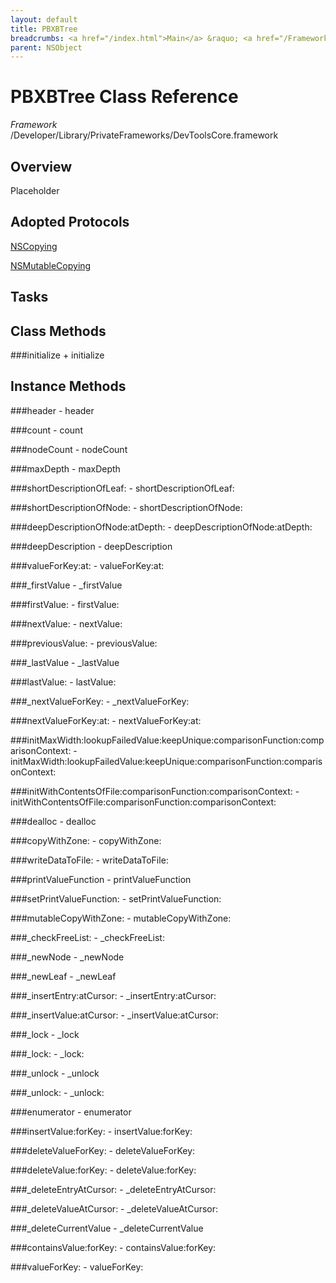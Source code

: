 ```yaml
---
layout: default
title: PBXBTree
breadcrumbs: <a href="/index.html">Main</a> &raquo; <a href="/Frameworks.html">Framework</a> &raquo; <a href="/Frameworks/DevToolsCore.html">DevToolsCore</a> &raquo; PBXBTree
parent: NSObject 
---
```

# PBXBTree Class Reference

*Framework* /Developer/Library/PrivateFrameworks/DevToolsCore.framework

## Overview

Placeholder

## Adopted Protocols

[NSCopying]()

[NSMutableCopying]()

## Tasks

## Class Methods

<a name="+initialize"></a>
###initialize
    + initialize

## Instance Methods

<a name="-header"></a>
###header
    - header

<a name="-count"></a>
###count
    - count

<a name="-nodeCount"></a>
###nodeCount
    - nodeCount

<a name="-maxDepth"></a>
###maxDepth
    - maxDepth

<a name="-shortDescriptionOfLeaf:"></a>
###shortDescriptionOfLeaf:
    - shortDescriptionOfLeaf:

<a name="-shortDescriptionOfNode:"></a>
###shortDescriptionOfNode:
    - shortDescriptionOfNode:

<a name="-deepDescriptionOfNode:atDepth:"></a>
###deepDescriptionOfNode:atDepth:
    - deepDescriptionOfNode:atDepth:

<a name="-deepDescription"></a>
###deepDescription
    - deepDescription

<a name="-valueForKey:at:"></a>
###valueForKey:at:
    - valueForKey:at:

<a name="-_firstValue"></a>
###_firstValue
    - _firstValue

<a name="-firstValue:"></a>
###firstValue:
    - firstValue:

<a name="-nextValue:"></a>
###nextValue:
    - nextValue:

<a name="-previousValue:"></a>
###previousValue:
    - previousValue:

<a name="-_lastValue"></a>
###_lastValue
    - _lastValue

<a name="-lastValue:"></a>
###lastValue:
    - lastValue:

<a name="-_nextValueForKey:"></a>
###_nextValueForKey:
    - _nextValueForKey:

<a name="-nextValueForKey:at:"></a>
###nextValueForKey:at:
    - nextValueForKey:at:

<a name="-initMaxWidth:lookupFailedValue:keepUnique:comparisonFunction:comparisonContext:"></a>
###initMaxWidth:lookupFailedValue:keepUnique:comparisonFunction:comparisonContext:
    - initMaxWidth:lookupFailedValue:keepUnique:comparisonFunction:comparisonContext:

<a name="-initWithContentsOfFile:comparisonFunction:comparisonContext:"></a>
###initWithContentsOfFile:comparisonFunction:comparisonContext:
    - initWithContentsOfFile:comparisonFunction:comparisonContext:

<a name="-dealloc"></a>
###dealloc
    - dealloc

<a name="-copyWithZone:"></a>
###copyWithZone:
    - copyWithZone:

<a name="-writeDataToFile:"></a>
###writeDataToFile:
    - writeDataToFile:

<a name="-printValueFunction"></a>
###printValueFunction
    - printValueFunction

<a name="-setPrintValueFunction:"></a>
###setPrintValueFunction:
    - setPrintValueFunction:

<a name="-mutableCopyWithZone:"></a>
###mutableCopyWithZone:
    - mutableCopyWithZone:

<a name="-_checkFreeList:"></a>
###_checkFreeList:
    - _checkFreeList:

<a name="-_newNode"></a>
###_newNode
    - _newNode

<a name="-_newLeaf"></a>
###_newLeaf
    - _newLeaf

<a name="-_insertEntry:atCursor:"></a>
###_insertEntry:atCursor:
    - _insertEntry:atCursor:

<a name="-_insertValue:atCursor:"></a>
###_insertValue:atCursor:
    - _insertValue:atCursor:

<a name="-_lock"></a>
###_lock
    - _lock

<a name="-_lock:"></a>
###_lock:
    - _lock:

<a name="-_unlock"></a>
###_unlock
    - _unlock

<a name="-_unlock:"></a>
###_unlock:
    - _unlock:

<a name="-enumerator"></a>
###enumerator
    - enumerator

<a name="-insertValue:forKey:"></a>
###insertValue:forKey:
    - insertValue:forKey:

<a name="-deleteValueForKey:"></a>
###deleteValueForKey:
    - deleteValueForKey:

<a name="-deleteValue:forKey:"></a>
###deleteValue:forKey:
    - deleteValue:forKey:

<a name="-_deleteEntryAtCursor:"></a>
###_deleteEntryAtCursor:
    - _deleteEntryAtCursor:

<a name="-_deleteValueAtCursor:"></a>
###_deleteValueAtCursor:
    - _deleteValueAtCursor:

<a name="-_deleteCurrentValue"></a>
###_deleteCurrentValue
    - _deleteCurrentValue

<a name="-containsValue:forKey:"></a>
###containsValue:forKey:
    - containsValue:forKey:

<a name="-valueForKey:"></a>
###valueForKey:
    - valueForKey:

